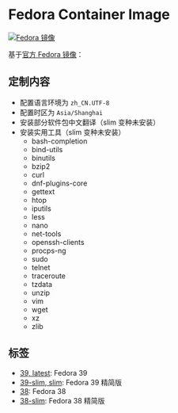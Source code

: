 # Fedora Container Image
[![Fedora 镜像](https://github.com/bromine0x23/container-images/actions/workflows/fedora.yml/badge.svg)](https://github.com/bromine0x23/container-images/actions/workflows/fedora.yml)

基于[官方 Fedora 镜像](https://hub.docker.com/_/fedora)：

## 定制内容
* 配置语言环境为 `zh_CN.UTF-8`
* 配置时区为 `Asia/Shanghai`
* 安装部分软件包中文翻译（slim 变种未安装）
* 安装实用工具（slim 变种未安装）
    + bash-completion
    + bind-utils
    + binutils
    + bzip2
    + curl
    + dnf-plugins-core
    + gettext
    + htop
    + iputils
    + less
    + nano
    + net-tools
    + openssh-clients
    + procps-ng 
    + sudo
    + telnet
    + traceroute
    + tzdata 
    + unzip
    + vim
    + wget
    + xz
    + zlib

## 标签
* [39, latest](39/Dockerfile): Fedora 39
* [39-slim, slim](39/Dockerfile): Fedora 39 精简版
* [38](38/Dockerfile): Fedora 38
* [38-slim](38/Dockerfile): Fedora 38 精简版